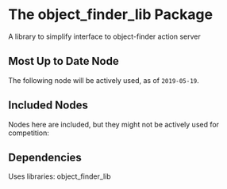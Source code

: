 # The object_finder_lib Package

A library to simplify interface to object-finder action server

## Most Up to Date Node

The following node will be actively used, as of `2019-05-19`.

## Included Nodes

Nodes here are included, but they might not be actively used for competition:

## Dependencies

Uses libraries: object_finder_lib
